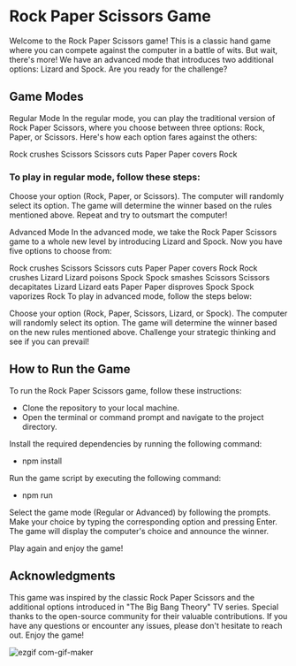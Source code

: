 # Rock Paper Scissors Game
Welcome to the Rock Paper Scissors game! This is a classic hand game where you can compete against the computer in a battle of wits. But wait, there's more! We have an advanced mode that introduces two additional options: Lizard and Spock. Are you ready for the challenge?

## Game Modes
Regular Mode
In the regular mode, you can play the traditional version of Rock Paper Scissors, where you choose between three options: Rock, Paper, or Scissors. Here's how each option fares against the others:

Rock crushes Scissors
Scissors cuts Paper
Paper covers Rock

### To play in regular mode, follow these steps:

Choose your option (Rock, Paper, or Scissors).
The computer will randomly select its option.
The game will determine the winner based on the rules mentioned above.
Repeat and try to outsmart the computer!

Advanced Mode
In the advanced mode, we take the Rock Paper Scissors game to a whole new level by introducing Lizard and Spock. Now you have five options to choose from:

Rock crushes Scissors
Scissors cuts Paper
Paper covers Rock
Rock crushes Lizard
Lizard poisons Spock
Spock smashes Scissors
Scissors decapitates Lizard
Lizard eats Paper
Paper disproves Spock
Spock vaporizes Rock
To play in advanced mode, follow the steps below:

Choose your option (Rock, Paper, Scissors, Lizard, or Spock).
The computer will randomly select its option.
The game will determine the winner based on the new rules mentioned above.
Challenge your strategic thinking and see if you can prevail!

## How to Run the Game
To run the Rock Paper Scissors game, follow these instructions:
- Clone the repository to your local machine.
- Open the terminal or command prompt and navigate to the project directory.

Install the required dependencies by running the following command:
- npm install
  
Run the game script by executing the following command:
- npm run

Select the game mode (Regular or Advanced) by following the prompts.
Make your choice by typing the corresponding option and pressing Enter.
The game will display the computer's choice and announce the winner.

Play again and enjoy the game!


## Acknowledgments
This game was inspired by the classic Rock Paper Scissors and the additional options introduced in "The Big Bang Theory" TV series.
Special thanks to the open-source community for their valuable contributions.
If you have any questions or encounter any issues, please don't hesitate to reach out. Enjoy the game!

![ezgif com-gif-maker](https://github.com/deksa89/Rock-Paper-Scisors/assets/89583742/0c2b49eb-663d-4fe2-bf48-e30c5c34f5c2)
